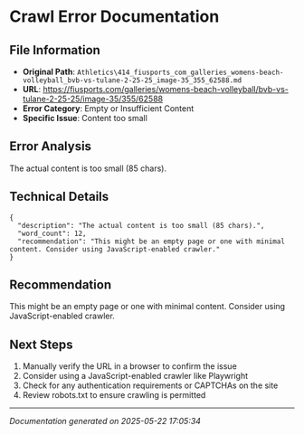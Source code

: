 # Crawl Error Documentation

## File Information
- **Original Path**: `Athletics\414_fiusports_com_galleries_womens-beach-volleyball_bvb-vs-tulane-2-25-25_image-35_355_62588.md`
- **URL**: https://fiusports.com/galleries/womens-beach-volleyball/bvb-vs-tulane-2-25-25/image-35/355/62588
- **Error Category**: Empty or Insufficient Content
- **Specific Issue**: Content too small

## Error Analysis
The actual content is too small (85 chars).

## Technical Details
```
{
  "description": "The actual content is too small (85 chars).",
  "word_count": 12,
  "recommendation": "This might be an empty page or one with minimal content. Consider using JavaScript-enabled crawler."
}
```

## Recommendation
This might be an empty page or one with minimal content. Consider using JavaScript-enabled crawler.

## Next Steps
1. Manually verify the URL in a browser to confirm the issue
2. Consider using a JavaScript-enabled crawler like Playwright
3. Check for any authentication requirements or CAPTCHAs on the site
4. Review robots.txt to ensure crawling is permitted

---
*Documentation generated on 2025-05-22 17:05:34*
